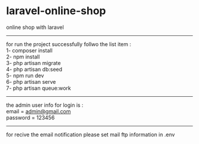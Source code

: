 # laravel-online-shop
online shop with laravel

----------------------------------------

for run the project successfully follwo the list item : <br/>
1- composer install <br/>
2- npm install<br/>
3- php artisan migrate<br/>
4- php artisan db:seed<br/>
5- npm run dev<br/>
6- php artisan serve<br/>
7- php artisan queue:work<br/>

----------------------------------------

the admin user info for login is  :<br/>
email = admin@gmail.com <br/>
password = 123456 <br/>

-------------------------------------------
for recive the email notification please set mail ftp information in .env